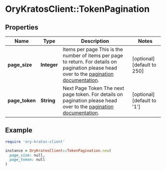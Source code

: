 # OryKratosClient::TokenPagination

## Properties

| Name | Type | Description | Notes |
| ---- | ---- | ----------- | ----- |
| **page_size** | **Integer** | Items per page  This is the number of items per page to return. For details on pagination please head over to the [pagination documentation](https://www.ory.sh/docs/ecosystem/api-design#pagination). | [optional][default to 250] |
| **page_token** | **String** | Next Page Token  The next page token. For details on pagination please head over to the [pagination documentation](https://www.ory.sh/docs/ecosystem/api-design#pagination). | [optional][default to &#39;1&#39;] |

## Example

```ruby
require 'ory-kratos-client'

instance = OryKratosClient::TokenPagination.new(
  page_size: null,
  page_token: null
)
```

